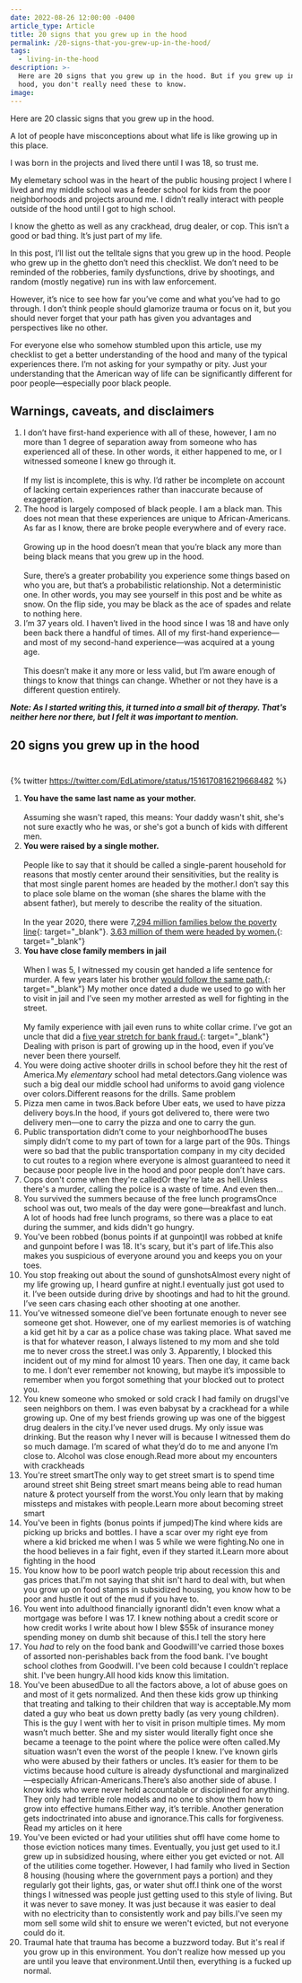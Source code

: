 ```yaml
---
date: 2022-08-26 12:00:00 -0400
article_type: Article
title: 20 signs that you grew up in the hood
permalink: /20-signs-that-you-grew-up-in-the-hood/
tags:
  - living-in-the-hood
description: >-
  Here are 20 signs that you grew up in the hood. But if you grew up in the
  hood, you don't really need these to know.
image:
---
```

Here are 20 classic signs that you grew up in the hood.

A lot of people have misconceptions about what life is like growing up in this place.

I was born in the projects and lived there until I was 18, so trust me.

My elemetary school was in the heart of the public housing project I where I lived and my middle school was a feeder school for kids from the poor neighborhoods and projects around me. I didn’t really interact with people outside of the hood until I got to high school.

I know the ghetto as well as any crackhead, drug dealer, or cop. This isn’t a good or bad thing. It’s just part of my life.

In this post, I’ll list out the telltale signs that you grew up in the hood. People who grew up in the ghetto don’t need this checklist. We don’t need to be reminded of the robberies, family dysfunctions, drive by shootings, and random (mostly negative) run ins with law enforcement.

However, it’s nice to see how far you’ve come and what you’ve had to go through. I don’t think people should glamorize trauma or focus on it, but you should never forget that your path has given you advantages and perspectives like no other.

For everyone else who somehow stumbled upon this article, use my checklist to get a better understanding of the hood and many of the typical experiences there. I’m not asking for your sympathy or pity. Just your understanding that the American way of life can be significantly different for poor people—especially poor black people.

## Warnings, caveats, and disclaimers

1. I don’t have first-hand experience with all of these, however, I am no more than 1 degree of separation away from someone who has experienced all of these. In other words, it either happened to me, or I witnessed someone I knew go through it.<br><br>If my list is incomplete, this is why. I’d rather be incomplete on account of lacking certain experiences rather than inaccurate because of exaggeration.
2. The hood is largely composed of black people. I am a black man. This does not mean that these experiences are unique to African-Americans. As far as I know, there are broke people everywhere and of every race.<br><br>Growing up in the hood doesn’t mean that you’re black any more than being black means that you grew up in the hood.<br><br>Sure, there’s a greater probability you experience some things based on who you are, but that’s a probabilistic relationship. Not a deterministic one. In other words, you may see yourself in this post and be white as snow. On the flip side, you may be black as the ace of spades and relate to nothing here.
3. I’m 37 years old. I haven’t lived in the hood since I was 18 and have only been back there a handful of times. All of my first-hand experience—and most of my second-hand experience—was acquired at a young age.<br><br>This doesn’t make it any more or less valid, but I’m aware enough of things to know that things can change. Whether or not they have is a different question entirely.

***Note: As I started writing this, it turned into a small bit of therapy. That's neither here nor there, but I felt it was important to mention.***

## 20 signs you grew up in the hood<br>​

{% twitter https://twitter.com/EdLatimore/status/1516170816219668482 %}

1. **You have the same last name as your mother.**<br><br>Assuming she wasn't raped, this means: Your daddy wasn't shit, she's not sure exactly who he was, or she's got a bunch of kids with different men.
2. **You were raised by a single mother.**<br><br>People like to say that it should be called a single-parent household for reasons that mostly center around their sensitivities, but the reality is that most single parent homes are headed by the mother.I don’t say this to place sole blame on the woman (she shares the blame with the absent father), but merely to describe the reality of the situation.<br><br>In the year 2020, there were 7[.294 million families below the poverty line](https://www.statista.com/statistics/204743/number-of-poor-families-in-the-us/){: target="_blank"}. [3\.63 million of them were headed by women.](https://www.statista.com/statistics/204996/number-of-poor-families-with-a-female--householder-in-the-us/#:~:text=Number%20of%20poor%20families%20with,in%20the%20U.S.%201990%2D2020&amp;text=In%202020%2C%20around%203.63%20million,of%20material%20possessions%20or%20money.){: target="_blank"}
3. **You have close family members in jail**<br><br>When I was 5, I witnessed my cousin get handed a life sentence for murder. A few years later his brother [would follow the same path.](https://www.wearecentralpa.com/news/local-news/pittsburgh-man-sentenced-for-selling-fentanyl-laced-drugs/){: target="_blank"} My mother once dated a dude we used to go with her to visit in jail and I’ve seen my mother arrested as well for fighting in the street.<br><br>My family experience with jail even runs to white collar crime. I’ve got an uncle that did a [five year stretch for bank fraud.](https://archives.fbi.gov/archives/philadelphia/press-releases/2012/sicklerville-new-jersey-man-charged-in-bank-fraud-scheme){: target="_blank"} Dealing with prison is part of growing up in the hood, even if you’ve never been there yourself.
4. You were doing active shooter drills in school before they hit the rest of America.My *elementary* school had metal detectors.Gang violence was such a big deal our middle school had uniforms to avoid gang violence over colors.Different reasons for the drills. Same problem
5. Pizza men came in twos.Back before Uber eats, we used to have pizza delivery boys.In the hood, if yours got delivered to, there were two delivery men—one to carry the pizza and one to carry the gun.
6. Public transportation didn’t come to your neighborhoodThe buses simply didn’t come to my part of town for a large part of the 90s. Things were so bad that the public transportation company in my city decided to cut routes to a region where everyone is almost guaranteed to need it because poor people live in the hood and poor people don’t have cars.
7. Cops don't come when they're calledOr they're late as hell.Unless there's a murder, calling the police is a waste of time. And even then…
8. You survived the summers because of the free lunch programsOnce school was out, two meals of the day were gone—breakfast and lunch. A lot of hoods had free lunch programs, so there was a place to eat during the summer, and kids didn't go hungry.
9. You've been robbed (bonus points if at gunpoint)I was robbed at knife and gunpoint before I was 18. It's scary, but it's part of life.This also makes you suspicious of everyone around you and keeps you on your toes.
10. You stop freaking out about the sound of gunshotsAlmost every night of my life growing up, I heard gunfire at night.I eventually just got used to it. I’ve been outside during drive by shootings and had to hit the ground. I’ve seen cars chasing each other shooting at one another.
11. You’ve witnessed someone dieI’ve been fortunate enough to never see someone get shot. However, one of my earliest memories is of watching a kid get hit by a car as a police chase was taking place. What saved me is that for whatever reason, I always listened to my mom and she told me to never cross the street.I was only 3. Apparently, I blocked this incident out of my mind for almost 10 years. Then one day, it came back to me. I don’t ever remember not knowing, but maybe it’s impossible to remember when you forgot something that your blocked out to protect you.
12. You knew someone who smoked or sold crack I had family on drugsI've seen neighbors on them. I was even babysat by a crackhead for a while growing up. One of my best friends growing up was one of the biggest drug dealers in the city.I’ve never used drugs. My only issue was drinking. But the reason why I never will is because I witnessed them do so much damage. I’m scared of what they’d do to me and anyone I’m close to. Alcohol was close enough.Read more about my encounters with crackheads
13. You're street smartThe only way to get street smart is to spend time around street shit Being street smart means being able to read human nature & protect yourself from the worst.You only learn that by making missteps and mistakes with people.Learn more about becoming street smart
14. You've been in fights (bonus points if jumped)The kind where kids are picking up bricks and bottles. I have a scar over my right eye from where a kid bricked me when I was 5 while we were fighting.No one in the hood believes in a fair fight, even if they started it.Learn more about fighting in the hood
15. You know how to be poorI watch people trip about recession this and gas prices that.I'm not saying that shit isn't hard to deal with, but when you grow up on food stamps in subsidized housing, you know how to be poor and hustle it out of the mud if you have to.
16. You went into adulthood financially ignorantI didn't even know what a mortgage was before I was 17. I knew nothing about a credit score or how credit works I write about how I blew $55k of insurance money spending money on dumb shit because of this.I tell the story here
17. You *had* to rely on the food bank and GoodwillI've carried those boxes of assorted non-perishables back from the food bank. I've bought school clothes from Goodwill. I've been cold because I couldn't replace shit. I've been hungry.All hood kids know this limitation.
18. You've been abusedDue to all the factors above, a lot of abuse goes on and most of it gets normalized. And then these kids grow up thinking that treating and talking to their children that way is acceptable.My mom dated a guy who beat us down pretty badly (as very young children). This is the guy I went with her to visit in prison multiple times. My mom wasn’t much better. She and my sister would literally fight once she became a teenage to the point where the police were often called.My situation wasn’t even the worst of the people I knew. I’ve known girls who were abused by their fathers or uncles. It’s easier for them to be victims because hood culture is already dysfunctional and marginalized—especially African-Americans.There’s also another side of abuse. I know kids who were never held accountable or disciplined for anything. They only had terrible role models and no one to show them how to grow into effective humans.Either way, it’s terrible. Another generation gets indoctrinated into abuse and ignorance.This calls for forgiveness. Read my articles on it here
19. You've been evicted or had your utilities shut offI have come home to those eviction notices many times. Eventually, you just get used to it.I grew up in subsidized housing, where either you get evicted or not. All of the utilities come together. However, I had family who lived in Section 8 housing (housing where the government pays a portion) and they regularly got their lights, gas, or water shut off.I think one of the worst things I witnessed was people just getting used to this style of living. But it was never to save money. It was just because it was easier to deal with no electricity than to consistently work and pay bills.I've seen my mom sell some wild shit to ensure we weren't evicted, but not everyone could do it.
20. TraumaI hate that trauma has become a buzzword today. But it's real if you grow up in this environment. You don't realize how messed up you are until you leave that environment.Until then, everything is a fucked up normal.

&nbsp;

&nbsp;

&nbsp;